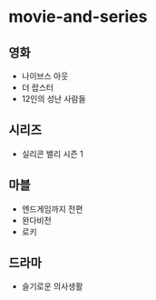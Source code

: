 # movie-and-series

## 영화
- 나이브스 아웃
- 더 랍스터
- 12인의 성난 사람들

## 시리즈
- 실리콘 밸리 시즌 1

## 마블
- 엔드게임까지 전편
- 완다비전
- 로키

## 드라마
- 슬기로운 의사생활
